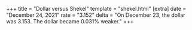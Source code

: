 +++
title = "Dollar versus Shekel"
template = "shekel.html"
[extra]
date = "December 24, 2021"
rate = "3.152"
delta = "On December 23, the dollar was 3.153. The dollar became 0.031% weaker."
+++
